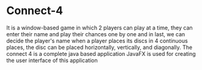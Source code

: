 # Connect-4
It is a window-based game in which 2 players can play at a time, they can enter their name and play their chances one by one 
and in last, we can decide the player's name when a player places its discs in 4 continuous places, the disc can be placed horizontally, vertically, and diagonally.
The connect 4 is a complete java based application 
JavaFX is used for creating the user interface of this application
